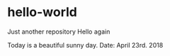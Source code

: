 # hello-world
Just another repository
Hello again

Today is a beautiful sunny day.
Date: April 23rd. 2018

